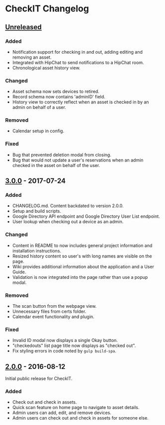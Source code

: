 # CheckIT Changelog

## [Unreleased]

### Added

- Notification support for checking in and out, adding editing and removing an asset.
- Integrated with HipChat to send notifications to a HipChat room.
- Chronological asset history view.

### Changed

- Asset schema now sets devices to retired.
- Record schema now contains 'adminID' field.
- History view to correctly reflect when an asset is checked in by an admin on behalf of a user.

### Removed

- Calendar setup in config.

### Fixed

- Bug that prevented deletion modal from closing.
- Bug that would not update a user's reservations when an admin checked in the asset on behalf of the user.

## [3.0.0] - 2017-07-24

### Added

- CHANGELOG.md. Content backdated to version 2.0.0.
- Setup and build scripts.
- Google Directory API endpoint and Google Directory User List endpoint.
- User lookup when checking out a device as an admin.

### Changed

- Content in README to now includes general project information and installation instructions.
- Resized history content so user's with long names are visible on the page.
- Wiki provides additional information about the application and a User Guide.
- Validation is now integrated into the page rather than use a popup modal.

### Removed

- The scan button from the webpage view.
- Unnecessary files from certs folder.
- Calendar event functionality and plugin.

### Fixed

- Invalid ID modal now displays a single Okay button.
- "checkedouts" list page title now displays as "checked out".
- Fix styling errors in code noted by `gulp build-spa`.

## [2.0.0] - 2016-08-12

Initial public release for CheckIT.

### Added

- Check out and check in assets.
- Quick scan feature on home page to navigate to asset details.
- Admin users can add, edit, and remove devices.
- Admin users can check out and check in assets for someone else.

[Unreleased]: https://github.com/PointSource/checkit-blueoak/compare/v3.0.0...master
[3.0.0]: https://github.com/PointSource/checkit-blueoak/compare/v2.0.0...v3.0.0
[2.0.0]: https://github.com/PointSource/checkit-blueoak/tree/v2.0.0
